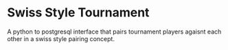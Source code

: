 # Swiss Style Tournament

A python to postgresql interface that pairs tournament players agaisnt each other in a swiss style pairing concept.
